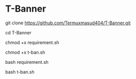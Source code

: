 # T-Banner

git clone https://github.com/Termuxmasud404/T-Banner.git

cd T-Banner 

chmod +x requirement.sh

chmod +x t-ban.sh

bash requirement.sh

bash t-ban.sh
